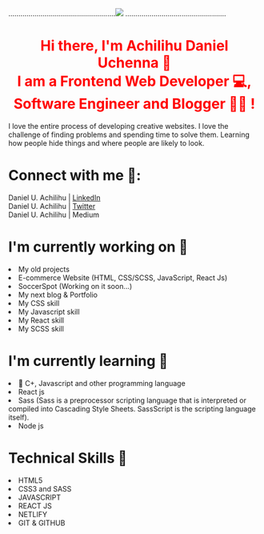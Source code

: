 <div>
.....................................................<img  src='https://avatars.githubusercontent.com/u/107114779?s=400&u=f38e8eee575615408749792d36296c7949836b61&v=4'  />
 ..................................................</div>
 
<h1 style="color:red" ALIGN="center"> Hi there, I'm <b>Achilihu Daniel Uchenna</b> 👋  </br> 
I am a Frontend Web Developer 💻, Software Engineer and Blogger 👩‍💻 !</h1>

I love the entire process of developing creative websites. I love the challenge of finding problems and spending time to solve them. Learning how people hide things and where people are likely to look.



<h1><b>Connect with me 🤝:</b> </h1>
Daniel U. Achilihu | <a href= https://www.linkedin.com/in/daniel-u-achilihu-633161150/>LinkedIn </a></br>
Daniel U. Achilihu | <a href= https://twitter.com/dan__kesh77>Twitter </a></br>
Daniel U. Achilihu | Medium </br>


 <h1><b>I'm currently working on 🔭</b> </h1>
<li>My old projects </li> 
<li>E-commerce Website (HTML, CSS/SCSS, JavaScript, React Js) </li> 
<li>SoccerSpot (Working on it soon...) </li>
<li>My next blog & Portfolio </li> 
<li>My CSS skill </li> 
<li>My Javascript skill </li>
<li>My React skill </li>
<li>My SCSS skill </li> 



<h1> <b> I'm currently learning 🌱</b></h1>
<li>📱 C+, Javascript and other programming language  </li>
<li>React js </li>  
 <li>Sass (Sass is a preprocessor scripting language that is interpreted or compiled into Cascading Style Sheets. SassScript is the scripting language itself). </li> 
<li>Node js </li> 



<h1> <b>Technical Skills 💼 </b> </h1>
<li>HTML5 </li>
<li>CSS3 and SASS</li>  
<li>JAVASCRIPT </li>  
<li>REACT JS</li>
<li>NETLIFY </li> 
<li>GIT & GITHUB </li>
